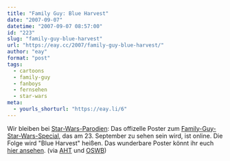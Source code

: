 ```yaml
---
title: "Family Guy: Blue Harvest"
date: "2007-09-07"
datetime: "2007-09-07 08:57:00"
id: "223"
slug: "family-guy-blue-harvest"
url: "https://eay.cc/2007/family-guy-blue-harvest/"
author: "eay"
format: "post"
tags:
  - cartoons
  - family-guy
  - fanboys
  - fernsehen
  - star-wars
meta:
  - yourls_shorturl: "https://eay.li/6"
---
```


Wir bleiben bei [Star-Wars-Parodien](//eay.cc/2007/moge-der-saft-mit-dir-sein/): Das offizelle Poster zum [Family-Guy-Star-Wars-Special](//eay.cc/2007/peter-griffin-ist-han-solo/), das am 23. September zu sehen sein wird, ist online. Die Folge wird "Blue Harvest" heißen. Das wunderbare Poster könnt ihr euch [hier ansehen](http://farm2.static.flickr.com/1119/1338304841_9b13484286_o.jpg). (via [AHT](http://blog.affenheimtheater.de/2007/09/07/family-guys-star-wars-special-blue-harvest-poster/) und [OSWB](http://starwarsblog.wordpress.com/2007/09/06/first-look-family-guy-blue-harvest-poster/))
